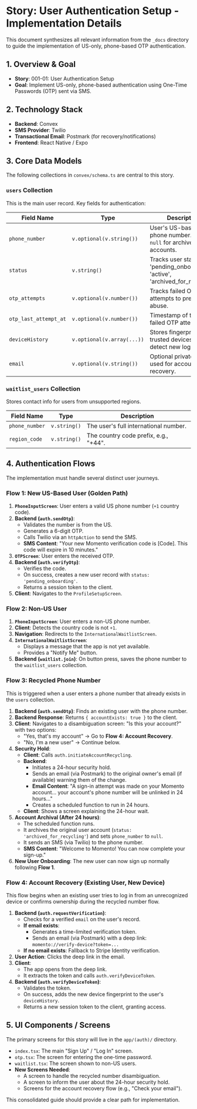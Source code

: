 # Story: User Authentication Setup - Implementation Details

This document synthesizes all relevant information from the `_docs` directory to guide the implementation of US-only, phone-based OTP authentication.

## 1. Overview & Goal

- **Story**: 001-01: User Authentication Setup
- **Goal**: Implement US-only, phone-based authentication using One-Time Passwords (OTP) sent via SMS.

## 2. Technology Stack

- **Backend**: Convex
- **SMS Provider**: Twilio
- **Transactional Email**: Postmark (for recovery/notifications)
- **Frontend**: React Native / Expo

## 3. Core Data Models

The following collections in `convex/schema.ts` are central to this story.

### `users` Collection

This is the main user record. Key fields for authentication:

| Field Name            | Type                       | Description                                                                        |
| --------------------- | -------------------------- | ---------------------------------------------------------------------------------- |
| `phone_number`        | `v.optional(v.string())`   | User's US-based phone number. Indexed. `null` for archived accounts.               |
| `status`              | `v.string()`               | Tracks user state, e.g., 'pending_onboarding', 'active', 'archived_for_recycling'. |
| `otp_attempts`        | `v.optional(v.number())`   | Tracks failed OTP attempts to prevent abuse.                                       |
| `otp_last_attempt_at` | `v.optional(v.number())`   | Timestamp of the last failed OTP attempt.                                          |
| `deviceHistory`       | `v.optional(v.array(...))` | Stores fingerprints of trusted devices to detect new logins.                       |
| `email`               | `v.optional(v.string())`   | Optional private email used for account recovery.                                  |

### `waitlist_users` Collection

Stores contact info for users from unsupported regions.

| Field Name     | Type         | Description                           |
| -------------- | ------------ | ------------------------------------- |
| `phone_number` | `v.string()` | The user's full international number. |
| `region_code`  | `v.string()` | The country code prefix, e.g., "+44". |

## 4. Authentication Flows

The implementation must handle several distinct user journeys.

### Flow 1: New US-Based User (Golden Path)

1.  **`PhoneInputScreen`**: User enters a valid US phone number (`+1` country code).
2.  **Backend (`auth.sendOtp`)**:
    - Validates the number is from the US.
    - Generates a 6-digit OTP.
    - Calls Twilio via an `httpAction` to send the SMS.
    - **SMS Content**: "Your new Momento verification code is [Code]. This code will expire in 10 minutes."
3.  **`OTPScreen`**: User enters the received OTP.
4.  **Backend (`auth.verifyOtp`)**:
    - Verifies the code.
    - On success, creates a new user record with `status: 'pending_onboarding'`.
    - Returns a session token to the client.
5.  **Client**: Navigates to the `ProfileSetupScreen`.

### Flow 2: Non-US User

1.  **`PhoneInputScreen`**: User enters a non-US phone number.
2.  **Client**: Detects the country code is not `+1`.
3.  **Navigation**: Redirects to the `InternationalWaitlistScreen`.
4.  **`InternationalWaitlistScreen`**:
    - Displays a message that the app is not yet available.
    - Provides a "Notify Me" button.
5.  **Backend (`waitlist.join`)**: On button press, saves the phone number to the `waitlist_users` collection.

### Flow 3: Recycled Phone Number

This is triggered when a user enters a phone number that already exists in the `users` collection.

1.  **Backend (`auth.sendOtp`)**: Finds an existing user with the phone number.
2.  **Backend Response**: Returns `{ accountExists: true }` to the client.
3.  **Client**: Navigates to a disambiguation screen: "Is this your account?" with two options:
    - "Yes, that's my account" -> Go to **Flow 4: Account Recovery**.
    - "No, I'm a new user" -> Continue below.
4.  **Security Hold**:
    - **Client**: Calls `auth.initiateAccountRecycling`.
    - **Backend**:
      - Initiates a 24-hour security hold.
      - Sends an email (via Postmark) to the original owner's email (if available) warning them of the change.
      - **Email Content**: "A sign-in attempt was made on your Momento account... your account's phone number will be unlinked in 24 hours..."
      - Creates a scheduled function to run in 24 hours.
    - **Client**: Shows a screen explaining the 24-hour wait.
5.  **Account Archival (After 24 hours)**:
    - The scheduled function runs.
    - It archives the original user account (`status: 'archived_for_recycling'`) and sets `phone_number` to `null`.
    - It sends an SMS (via Twilio) to the phone number.
    - **SMS Content**: "Welcome to Momento! You can now complete your sign-up."
6.  **New User Onboarding**: The new user can now sign up normally following **Flow 1**.

### Flow 4: Account Recovery (Existing User, New Device)

This flow begins when an existing user tries to log in from an unrecognized device or confirms ownership during the recycled number flow.

1.  **Backend (`auth.requestVerification`)**:
    - Checks for a verified `email` on the user's record.
    - **If email exists**:
      - Generates a time-limited verification token.
      - Sends an email (via Postmark) with a deep link: `momento://verify-device?token=...`
    - **If no email exists**: Fallback to Stripe Identity verification.
2.  **User Action**: Clicks the deep link in the email.
3.  **Client**:
    - The app opens from the deep link.
    - It extracts the token and calls `auth.verifyDeviceToken`.
4.  **Backend (`auth.verifyDeviceToken`)**:
    - Validates the token.
    - On success, adds the new device fingerprint to the user's `deviceHistory`.
    - Returns a new session token to the client, granting access.

## 5. UI Components / Screens

The primary screens for this story will live in the `app/(auth)/` directory.

- `index.tsx`: The main "Sign Up" / "Log In" screen.
- `otp.tsx`: The screen for entering the one-time password.
- `waitlist.tsx`: The screen shown to non-US users.
- **New Screens Needed**:
  - A screen to handle the recycled number disambiguation.
  - A screen to inform the user about the 24-hour security hold.
  - Screens for the account recovery flow (e.g., "Check your email").

This consolidated guide should provide a clear path for implementation.
